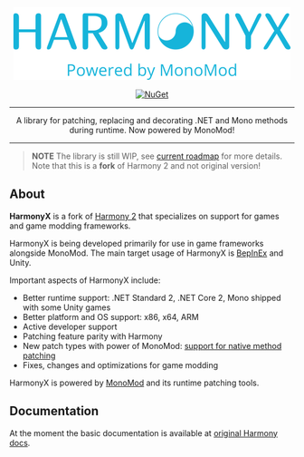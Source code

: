 <p align="center">
	<img src="./logo.png" alt="HarmonyX Logo" height="128" />
</p>

<p align="center">
	<a href="https://www.nuget.org/packages/HarmonyX/">
		<img src="https://img.shields.io/nuget/dt/HarmonyX?label=NuGet&style=for-the-badge" alt="NuGet" />
	</a>
</p>

***

<p align="center">
	A library for patching, replacing and decorating .NET and Mono methods during runtime. Now powered by MonoMod!
</p>

***

> **NOTE**
> The library is still WIP, see [current roadmap](https://github.com/BepInEx/HarmonyX/issues/2) for more details.  
> Note that this is a **fork** of Harmony 2 and not original version!

## About

**HarmonyX** is a fork of [Harmony 2](https://github.com/pardeike/Harmony) that specializes on support for games and game modding frameworks.

HarmonyX is being developed primarily for use in game frameworks alongside MonoMod. The main target usage of HarmonyX is [BepInEx](https://github.com/BepInEx/BepInEx) and Unity.

Important aspects of HarmonyX include:

* Better runtime support: .NET Standard 2, .NET Core 2, Mono shipped with some Unity games
* Better platform and OS support: x86, x64, ARM
* Active developer support
* Patching feature parity with Harmony
* New patch types with power of MonoMod: [support for native method patching](https://github.com/BepInEx/HarmonyX/wiki/Valid-patch-targets#native-methods-marked-extern)
* Fixes, changes and optimizations for game modding

HarmonyX is powered by [MonoMod](https://github.com/MonoMod) and its runtime patching tools.

## Documentation

At the moment the basic documentation is available at [original Harmony docs](http://pardeike.github.io/Harmony).
